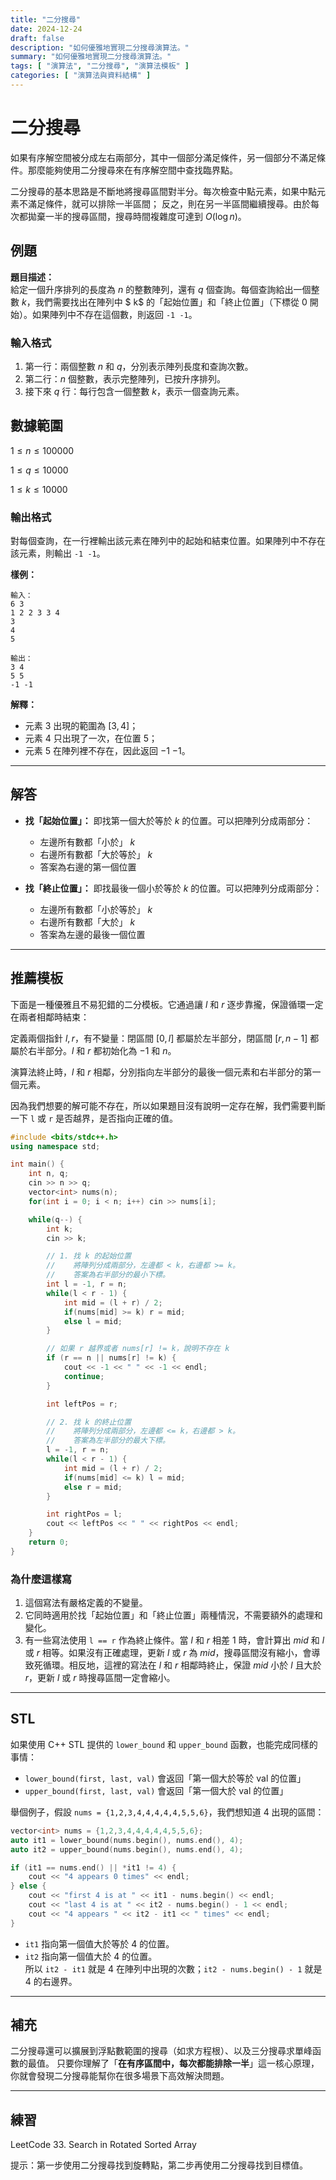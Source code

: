 ```yaml
---
title: "二分搜尋"
date: 2024-12-24
draft: false
description: "如何優雅地實現二分搜尋演算法。"
summary: "如何優雅地實現二分搜尋演算法。"
tags: [ "演算法", "二分搜尋", "演算法模板" ]
categories: [ "演算法與資料結構" ]
---
```


# 二分搜尋

如果有序解空間被分成左右兩部分，其中一個部分滿足條件，另一個部分不滿足條件。那麼能夠使用二分搜尋來在有序解空間中查找臨界點。

二分搜尋的基本思路是不斷地將搜尋區間對半分。每次檢查中點元素，如果中點元素不滿足條件，就可以排除一半區間；
反之，則在另一半區間繼續搜尋。由於每次都拋棄一半的搜尋區間，搜尋時間複雜度可達到 $O(\log n)$。

## 例題

**題目描述：**  
給定一個升序排列的長度為 $n$ 的整數陣列，還有 $q$ 個查詢。每個查詢給出一個整數 $k$，我們需要找出在陣列中 $
k$ 的「起始位置」和「終止位置」（下標從 0 開始）。如果陣列中不存在這個數，則返回 `-1 -1`。

### 輸入格式

1. 第一行：兩個整數 $n$ 和 $q$，分別表示陣列長度和查詢次數。
2. 第二行：$n$ 個整數，表示完整陣列，已按升序排列。
3. 接下來 $q$ 行：每行包含一個整數 $k$，表示一個查詢元素。

## 數據範圍

$1 \leq n \leq 100000$

$1 \leq q \leq 10000$

$1 \leq k \leq 10000$

### 輸出格式

對每個查詢，在一行裡輸出該元素在陣列中的起始和結束位置。如果陣列中不存在該元素，則輸出 `-1 -1`。

**樣例：**

```
輸入：
6 3
1 2 2 3 3 4
3
4
5

輸出：
3 4
5 5
-1 -1
```

**解釋：**

- 元素 $3$ 出現的範圍為 $[3, 4]$；
- 元素 $4$ 只出現了一次，在位置 $5$；
- 元素 $5$ 在陣列裡不存在，因此返回 $-1$ $-1$。

---

## 解答

- **找「起始位置」：**
  即找第一個大於等於 $k$ 的位置。可以把陣列分成兩部分：
    - 左邊所有數都「小於」 $k$
    - 右邊所有數都「大於等於」 $k$
    - 答案為右邊的第一個位置

- **找「終止位置」：**
  即找最後一個小於等於 $k$ 的位置。可以把陣列分成兩部分：
    - 左邊所有數都「小於等於」 $k$
    - 右邊所有數都「大於」 $k$
    - 答案為左邊的最後一個位置

---

## 推薦模板

下面是一種優雅且不易犯錯的二分模板。它通過讓 $l$ 和 $r$ 逐步靠攏，保證循環一定在兩者相鄰時結束：

定義兩個指針 $l, r$，有不變量：閉區間 $[0, l]$ 都屬於左半部分，閉區間 $[r, n - 1]$ 都屬於右半部分。$l$
和 $r$ 都初始化為 $-1$ 和 $n$。

演算法終止時，$l$ 和 $r$ 相鄰，分別指向左半部分的最後一個元素和右半部分的第一個元素。

因為我們想要的解可能不存在，所以如果題目沒有說明一定存在解，我們需要判斷一下 `l` 或 `r` 是否越界，是否指向正確的值。

```cpp
#include <bits/stdc++.h>
using namespace std;

int main() {
    int n, q;
    cin >> n >> q;
    vector<int> nums(n);
    for(int i = 0; i < n; i++) cin >> nums[i];

    while(q--) {
        int k;
        cin >> k;

        // 1. 找 k 的起始位置
        //    將陣列分成兩部分，左邊都 < k，右邊都 >= k。
        //    答案為右半部分的最小下標。
        int l = -1, r = n;
        while(l < r - 1) {
            int mid = (l + r) / 2;
            if(nums[mid] >= k) r = mid; 
            else l = mid;
        }

        // 如果 r 越界或者 nums[r] != k，說明不存在 k
        if (r == n || nums[r] != k) {
            cout << -1 << " " << -1 << endl;
            continue;
        }

        int leftPos = r;

        // 2. 找 k 的終止位置
        //    將陣列分成兩部分，左邊都 <= k，右邊都 > k。
        //    答案為左半部分的最大下標。
        l = -1, r = n;
        while(l < r - 1) {
            int mid = (l + r) / 2;
            if(nums[mid] <= k) l = mid;
            else r = mid;
        }

        int rightPos = l;
        cout << leftPos << " " << rightPos << endl;
    }
    return 0;
}
```

### 為什麼這樣寫

1. 這個寫法有嚴格定義的不變量。
2. 它同時適用於找「起始位置」和「終止位置」兩種情況，不需要額外的處理和變化。
3. 有一些寫法使用 `l == r` 作為終止條件。當 $l$ 和 $r$ 相差 $1$ 時，會計算出 $mid$ 和 $l$ 或 $r$
   相等。如果沒有正確處理，更新 $l$ 或 $r$ 為 $mid$，搜尋區間沒有縮小，會導致死循環。相反地，這裡的寫法在 $l$
   和 $r$ 相鄰時終止，保證 $mid$ 小於 $l$ 且大於 $r$，更新 $l$ 或 $r$ 時搜尋區間一定會縮小。

---

## STL

如果使用 C++ STL 提供的 `lower_bound` 和 `upper_bound` 函數，也能完成同樣的事情：

- `lower_bound(first, last, val)` 會返回「第一個大於等於 val 的位置」
- `upper_bound(first, last, val)` 會返回「第一個大於 val 的位置」

舉個例子，假設 `nums = {1,2,3,4,4,4,4,4,5,5,6}`，我們想知道 4 出現的區間：

```cpp
vector<int> nums = {1,2,3,4,4,4,4,4,5,5,6};
auto it1 = lower_bound(nums.begin(), nums.end(), 4);
auto it2 = upper_bound(nums.begin(), nums.end(), 4);

if (it1 == nums.end() || *it1 != 4) {
    cout << "4 appears 0 times" << endl;
} else {
    cout << "first 4 is at " << it1 - nums.begin() << endl;
    cout << "last 4 is at " << it2 - nums.begin() - 1 << endl;
    cout << "4 appears " << it2 - it1 << " times" << endl;
}
```

- `it1` 指向第一個值大於等於 $4$ 的位置。
- `it2` 指向第一個值大於 $4$ 的位置。  
  所以 `it2 - it1` 就是 $4$ 在陣列中出現的次數；`it2 - nums.begin() - 1` 就是 $4$ 的右邊界。

---

## 補充

二分搜尋還可以擴展到浮點數範圍的搜尋（如求方程根）、以及三分搜尋求單峰函數的最值。
只要你理解了「**在有序區間中，每次都能排除一半**」這一核心原理，你就會發現二分搜尋能幫你在很多場景下高效解決問題。

---

## 練習

LeetCode 33. Search in Rotated Sorted Array

提示：第一步使用二分搜尋找到旋轉點，第二步再使用二分搜尋找到目標值。